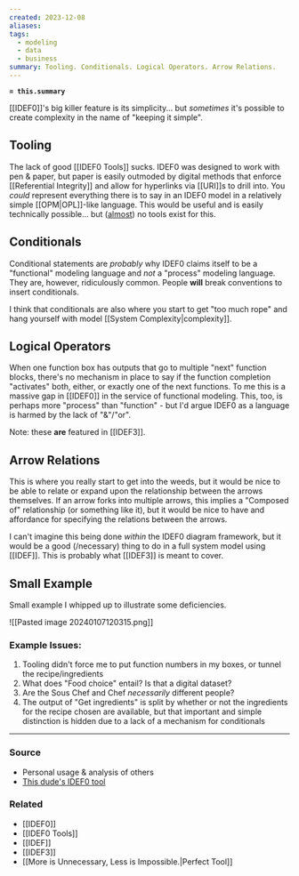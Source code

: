 ```yaml
---
created: 2023-12-08
aliases: 
tags:
  - modeling
  - data
  - business
summary: Tooling. Conditionals. Logical Operators. Arrow Relations.
---
```

**`= this.summary`** 

[[IDEF0]]'s big killer feature is its simplicity... but *sometimes* it's possible to create complexity in the name of "keeping it simple".

## Tooling
The lack of good [[IDEF0 Tools]] sucks. IDEF0 was designed to work with pen & paper, but paper is easily outmoded by digital methods that enforce [[Referential Integrity]] and allow for hyperlinks via [[URI]]s to drill into. You *could* represent everything there is to say in an IDEF0 model in a relatively simple [[OPM|OPL]]-like language. This would be useful and is easily technically possible... but ([almost](https://github.com/jimmyjazz/IDEF0-SVG/tree/master/lib/idef0)) no tools exist for this.

## Conditionals
Conditional statements are *probably* why IDEF0 claims itself to be a "functional" modeling language and *not* a "process" modeling language. They are, however, ridiculously common. People **will** break conventions to insert conditionals. 

I think that conditionals are also where you start to get "too much rope" and hang yourself with model [[System Complexity|complexity]].

## Logical Operators
When one function box has outputs that go to multiple "next" function blocks, there's no mechanism in place to say if the function completion "activates" both, either, or exactly one of the next functions. To me this is a massive gap in [[IDEF0]] in the service of functional modeling. This, too, is perhaps more "process" than "function" - but I'd argue IDEF0 as a language is harmed by the lack of "&"/"or".

Note: these **are** featured in [[IDEF3]].

## Arrow Relations 
This is where you really start to get into the weeds, but it would be nice to be able to relate or expand upon the relationship between the arrows themselves. If an arrow forks into multiple arrows, this implies a "Composed of" relationship (or something like it), but it would be nice to have and affordance for specifying the relations between the arrows. 

I can't imagine this being done *within* the IDEF0 diagram framework, but it would be a good (/necessary) thing to do in a full system model using [[IDEF]]. This is probably what [[IDEF3]] is meant to cover.

## Small Example
Small example I whipped up to illustrate some deficiencies.

![[Pasted image 20240107120315.png]]
### Example Issues:
1. Tooling didn't force me to put function numbers in my boxes, or tunnel the recipe/ingredients
2. What does "Food choice" entail? Is that a digital dataset? 
3. Are the Sous Chef and Chef *necessarily* different people?
4. The output of "Get ingredients" is split by whether or not the ingredients for the recipe chosen are available, but that important and simple distinction is hidden due to a lack of a mechanism for conditionals
****
### Source
- Personal usage & analysis of others
- [This dude's IDEF0 tool](https://github.com/jimmyjazz/IDEF0-SVG/tree/master/lib/idef0)

### Related
- [[IDEF0]]
- [[IDEF0 Tools]]
- [[IDEF]]
- [[IDEF3]]
- [[More is Unnecessary, Less is Impossible.|Perfect Tool]]